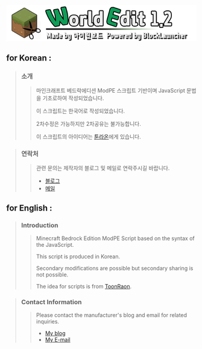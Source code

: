 ![WorldEdit](https://raw.githubusercontent.com/taehoon02/ModPE_WorldEdit/master/res/images/gui/title_1.2.png)

## for Korean :
> ### 소개
>> 마인크래프트 베드락에디션 ModPE 스크립트 기반이며 JavaScript 문법을 기초로하여 작성되었습니다.
>>
>> 이 스크립트는 한국어로 작성되었습니다.
>>
>> 2차수정은 가능하지만 2차공유는 불가능합니다.
>>
>> 이 스크립트의 아이디어는 [툰라온](https://github.com/ToonRaon)에게 있습니다.

> ### 연락처
>> 관련 문의는 제작자의 블로그 및 메일로 연락주시길 바랍니다.
>>
>> * [블로그](https://cookdeveloper.tistory.com)
>> * [메일](mailto:taevel02@gmail.com)

## for English :
> ### Introduction
>> Minecraft Bedrock Edition ModPE Script based on the syntax of the JavaScript.
>>
>> This script is produced in Korean.
>>
>> Secondary modifications are possible but secondary sharing is not possible.
>>
>> The idea for scripts is from [ToonRaon](https://github.com/ToonRaon).

> ### Contact Information
>> Please contact the manufacturer's blog and email for related inquiries.
>>
>> * [My blog](https://cookdeveloper.tistory.com)
>> * [My E-mail](mailto:taevel02@gmail.com)
